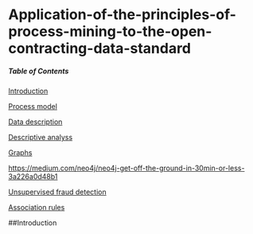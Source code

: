 # Application-of-the-principles-of-process-mining-to-the-open-contracting-data-standard

##### Table of Contents  
[Introduction](#introduction)  

[Process model](#process)

[Data description](#data)

[Descriptive analyss](#descriptive)

[Graphs](#graphs)


https://medium.com/neo4j/neo4j-get-off-the-ground-in-30min-or-less-3a226a0d48b1


[Unsupervised fraud detection](#unsupervised)

[Association rules](#association)

    
<a name="introduction"/>
##Introduction
